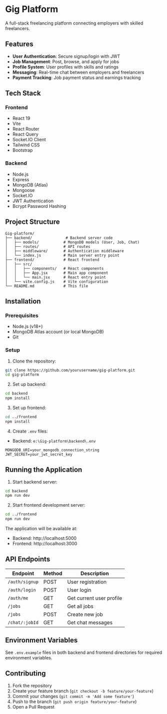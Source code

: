 # Gig Platform

A full-stack freelancing platform connecting employers with skilled freelancers.

## Features

- **User Authentication**: Secure signup/login with JWT
- **Job Management**: Post, browse, and apply for jobs
- **Profile System**: User profiles with skills and ratings
- **Messaging**: Real-time chat between employers and freelancers
- **Payment Tracking**: Job payment status and earnings tracking

## Tech Stack

### Frontend
- React 19
- Vite
- React Router
- React Query
- Socket.IO Client
- Tailwind CSS
- Bootstrap

### Backend
- Node.js
- Express
- MongoDB (Atlas)
- Mongoose
- Socket.IO
- JWT Authentication
- Bcrypt Password Hashing

## Project Structure

```
Gig-platform/
├── backend/               # Backend server code
│   ├── models/           # MongoDB models (User, Job, Chat)
│   ├── routes/           # API routes
│   ├── middleware/       # Authentication middleware
│   └── index.js          # Main server entry point
├── frontend/             # React frontend
│   ├── src/
│   │   ├── components/   # React components
│   │   ├── App.jsx       # Main app component
│   │   └── main.jsx      # React entry point
│   └── vite.config.js    # Vite configuration
└── README.md             # This file
```

## Installation

### Prerequisites
- Node.js (v18+)
- MongoDB Atlas account (or local MongoDB)
- Git

### Setup

1. Clone the repository:
```bash
git clone https://github.com/yourusername/gig-platform.git
cd gig-platform
```

2. Set up backend:
```bash
cd backend
npm install
```

3. Set up frontend:
```bash
cd ../frontend
npm install
```

4. Create `.env` files:
- Backend: `e:\Gig-platform\backend\.env`
```
MONGODB_URI=your_mongodb_connection_string
JWT_SECRET=your_jwt_secret_key
```

## Running the Application

1. Start backend server:
```bash
cd backend
npm run dev
```

2. Start frontend development server:
```bash
cd ../frontend
npm run dev
```

The application will be available at:
- Backend: http://localhost:5000
- Frontend: http://localhost:3000

## API Endpoints

| Endpoint | Method | Description |
|----------|--------|-------------|
| `/auth/signup` | POST | User registration |
| `/auth/login` | POST | User login |
| `/auth/me` | GET | Get current user profile |
| `/jobs` | GET | Get all jobs |
| `/jobs` | POST | Create new job |
| `/chat/:jobId` | GET | Get chat messages |

## Environment Variables

See `.env.example` files in both backend and frontend directories for required environment variables.

## Contributing

1. Fork the repository
2. Create your feature branch (`git checkout -b feature/your-feature`)
3. Commit your changes (`git commit -m 'Add some feature'`)
4. Push to the branch (`git push origin feature/your-feature`)
5. Open a Pull Request
